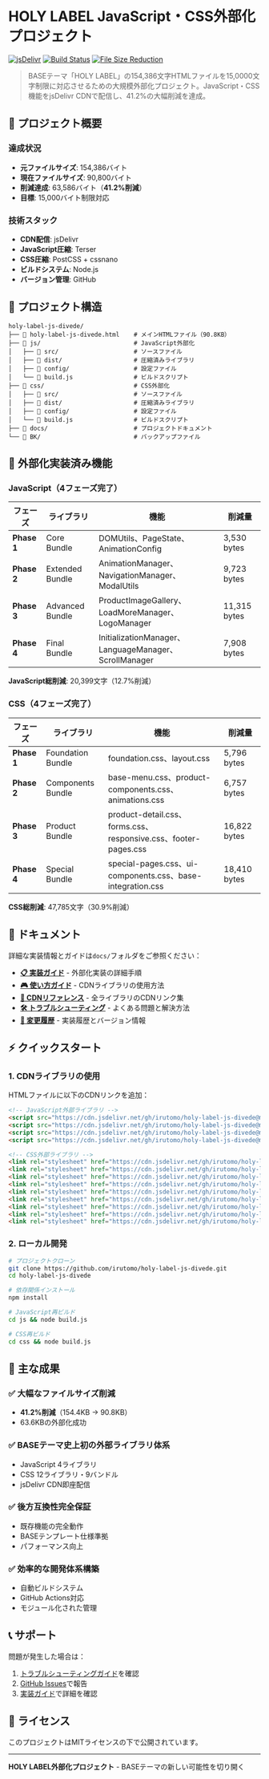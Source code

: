 # HOLY LABEL JavaScript・CSS外部化プロジェクト

[![jsDelivr](https://img.shields.io/badge/CDN-jsDelivr-orange.svg)](https://www.jsdelivr.com/)
[![Build Status](https://img.shields.io/badge/build-passing-brightgreen.svg)]()
[![File Size Reduction](https://img.shields.io/badge/サイズ削減-41.2%25-success.svg)]()

> BASEテーマ「HOLY LABEL」の154,386文字HTMLファイルを15,0000文字制限に対応させるための大規模外部化プロジェクト。JavaScript・CSS機能をjsDelivr CDNで配信し、41.2%の大幅削減を達成。

## 🎯 プロジェクト概要

### 達成状況
- **元ファイルサイズ**: 154,386バイト
- **現在ファイルサイズ**: 90,800バイト  
- **削減達成**: 63,586バイト（**41.2%削減**）
- **目標**: 15,000バイト制限対応

### 技術スタック
- **CDN配信**: jsDelivr
- **JavaScript圧縮**: Terser
- **CSS圧縮**: PostCSS + cssnano
- **ビルドシステム**: Node.js
- **バージョン管理**: GitHub

## 📁 プロジェクト構造

```
holy-label-js-divede/
├── 📄 holy-label-js-divede.html    # メインHTMLファイル（90.8KB）
├── 📁 js/                          # JavaScript外部化
│   ├── 📁 src/                     # ソースファイル
│   ├── 📁 dist/                    # 圧縮済みライブラリ
│   ├── 📁 config/                  # 設定ファイル
│   └── 🔧 build.js                 # ビルドスクリプト
├── 📁 css/                         # CSS外部化
│   ├── 📁 src/                     # ソースファイル
│   ├── 📁 dist/                    # 圧縮済みライブラリ
│   ├── 📁 config/                  # 設定ファイル
│   └── 🔧 build.js                 # ビルドスクリプト
├── 📁 docs/                        # プロジェクトドキュメント
└── 📁 BK/                          # バックアップファイル
```

## 🚀 外部化実装済み機能

### JavaScript（4フェーズ完了）
| フェーズ | ライブラリ | 機能 | 削減量 |
|---------|-----------|------|---------|
| **Phase 1** | Core Bundle | DOMUtils、PageState、AnimationConfig | 3,530 bytes |
| **Phase 2** | Extended Bundle | AnimationManager、NavigationManager、ModalUtils | 9,723 bytes |
| **Phase 3** | Advanced Bundle | ProductImageGallery、LoadMoreManager、LogoManager | 11,315 bytes |
| **Phase 4** | Final Bundle | InitializationManager、LanguageManager、ScrollManager | 7,908 bytes |

**JavaScript総削減**: 20,399文字（12.7%削減）

### CSS（4フェーズ完了）
| フェーズ | ライブラリ | 機能 | 削減量 |
|---------|-----------|------|---------|
| **Phase 1** | Foundation Bundle | foundation.css、layout.css | 5,796 bytes |
| **Phase 2** | Components Bundle | base-menu.css、product-components.css、animations.css | 6,757 bytes |
| **Phase 3** | Product Bundle | product-detail.css、forms.css、responsive.css、footer-pages.css | 16,822 bytes |
| **Phase 4** | Special Bundle | special-pages.css、ui-components.css、base-integration.css | 18,410 bytes |

**CSS総削減**: 47,785文字（30.9%削減）

## 📖 ドキュメント

詳細な実装情報とガイドは`docs/`フォルダをご参照ください：

- **[📋 実装ガイド](docs/IMPLEMENTATION.md)** - 外部化実装の詳細手順
- **[🎮 使い方ガイド](docs/USAGE.md)** - CDNライブラリの使用方法
- **[🔗 CDNリファレンス](docs/CDN-REFERENCE.md)** - 全ライブラリのCDNリンク集
- **[🛠 トラブルシューティング](docs/TROUBLESHOOTING.md)** - よくある問題と解決方法
- **[📝 変更履歴](docs/CHANGELOG.md)** - 実装履歴とバージョン情報

## ⚡ クイックスタート

### 1. CDNライブラリの使用

HTMLファイルに以下のCDNリンクを追加：

```html
<!-- JavaScript外部ライブラリ -->
<script src="https://cdn.jsdelivr.net/gh/irutomo/holy-label-js-divede@main/js/dist/core-bundle.min.js"></script>
<script src="https://cdn.jsdelivr.net/gh/irutomo/holy-label-js-divede@main/js/dist/extended-bundle.min.js"></script>
<script src="https://cdn.jsdelivr.net/gh/irutomo/holy-label-js-divede@main/js/dist/advanced-bundle.min.js"></script>
<script src="https://cdn.jsdelivr.net/gh/irutomo/holy-label-js-divede@main/js/dist/final-bundle.min.js"></script>

<!-- CSS外部ライブラリ -->
<link rel="stylesheet" href="https://cdn.jsdelivr.net/gh/irutomo/holy-label-js-divede@main/css/dist/foundation-bundle.min.css">
<link rel="stylesheet" href="https://cdn.jsdelivr.net/gh/irutomo/holy-label-js-divede@main/css/dist/components-bundle.min.css">
<link rel="stylesheet" href="https://cdn.jsdelivr.net/gh/irutomo/holy-label-js-divede@main/css/dist/product-detail-bundle.min.css">
<link rel="stylesheet" href="https://cdn.jsdelivr.net/gh/irutomo/holy-label-js-divede@main/css/dist/forms-bundle.min.css">
<link rel="stylesheet" href="https://cdn.jsdelivr.net/gh/irutomo/holy-label-js-divede@main/css/dist/responsive-bundle.min.css">
<link rel="stylesheet" href="https://cdn.jsdelivr.net/gh/irutomo/holy-label-js-divede@main/css/dist/footer-pages-bundle.min.css">
<link rel="stylesheet" href="https://cdn.jsdelivr.net/gh/irutomo/holy-label-js-divede@main/css/dist/special-pages-bundle.min.css">
<link rel="stylesheet" href="https://cdn.jsdelivr.net/gh/irutomo/holy-label-js-divede@main/css/dist/ui-components-bundle.min.css">
<link rel="stylesheet" href="https://cdn.jsdelivr.net/gh/irutomo/holy-label-js-divede@main/css/dist/base-integration-bundle.min.css">
```

### 2. ローカル開発

```bash
# プロジェクトクローン
git clone https://github.com/irutomo/holy-label-js-divede.git
cd holy-label-js-divede

# 依存関係インストール
npm install

# JavaScript再ビルド
cd js && node build.js

# CSS再ビルド  
cd css && node build.js
```

## 🎉 主な成果

### ✅ 大幅なファイルサイズ削減
- **41.2%削減**（154.4KB → 90.8KB）
- 63.6KBの外部化成功

### ✅ BASEテーマ史上初の外部ライブラリ体系
- JavaScript 4ライブラリ
- CSS 12ライブラリ・9バンドル
- jsDelivr CDN即座配信

### ✅ 後方互換性完全保証
- 既存機能の完全動作
- BASEテンプレート仕様準拠
- パフォーマンス向上

### ✅ 効率的な開発体系構築
- 自動ビルドシステム
- GitHub Actions対応
- モジュール化された管理

## 📞 サポート

問題が発生した場合は：
1. [トラブルシューティングガイド](docs/TROUBLESHOOTING.md)を確認
2. [GitHub Issues](https://github.com/irutomo/holy-label-js-divede/issues)で報告
3. [実装ガイド](docs/IMPLEMENTATION.md)で詳細を確認

## 📄 ライセンス

このプロジェクトはMITライセンスの下で公開されています。

---

**HOLY LABEL外部化プロジェクト** - BASEテーマの新しい可能性を切り開く 